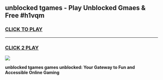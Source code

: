 
## unblocked tgames - Play Unblocked Gmaes & Free #h1vqm
<h3>
<a href="https://news.freeplayer.one?title=unblocked_tgames&ref=26F">CLICK TO PLAY</a></h3>
<hr>

<h3>
<a href="https://news.freeplayer.one?title=unblocked_tgames&ref=26F">CLICK 2 PLAY</a>
  
</h3>

<a href="https://news.freeplayer.one?title=unblocked_tgames&ref=26F/"><img src="https://clearcache.store/games.png"></a>


**unblocked tgames games unblocked: Your Gateway to Fun and Accessible Online Gaming**
